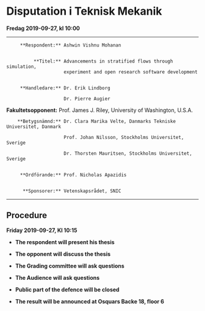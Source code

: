 # Disputation i Teknisk Mekanik

**Fredag 2019-09-27, kl 10:00**


------------------------ -------------------------------------------------------------------------------------------------------
         **Respondent:** Ashwin Vishnu Mohanan


              **Titel:** Advancements in stratified flows through simulation,
                         experiment and open research software development


         **Handledare:** Dr. Erik Lindborg

                         Dr. Pierre Augier


  **Fakultetsopponent:** Prof. James J. Riley, University of Washington, U.S.A.


        **Betygsnämnd:** Dr. Clara Marika Velte, Danmarks Tekniske Universitet, Danmark

                         Prof. Johan Nilsson, Stockholms Universitet, Sverige

                         Dr. Thorsten Mauritsen, Stockholms Universitet, Sverige


         **Ordförande:** Prof. Nicholas Apazidis


          **Sponsorer:** Vetenskapsrådet, SNIC

------------------------ -------------------------------------------------------------------------------------------------------

## Procedure

**Friday 2019-09-27, Kl 10:15**

-   **The respondent will present his thesis**

-   **The opponent will discuss the thesis**

-   **The Grading committee will ask questions**

-   **The Audience will ask questions**

-   **Public part of the defence will be closed**

-   **The result will be announced at Osquars Backe 18, floor 6**
